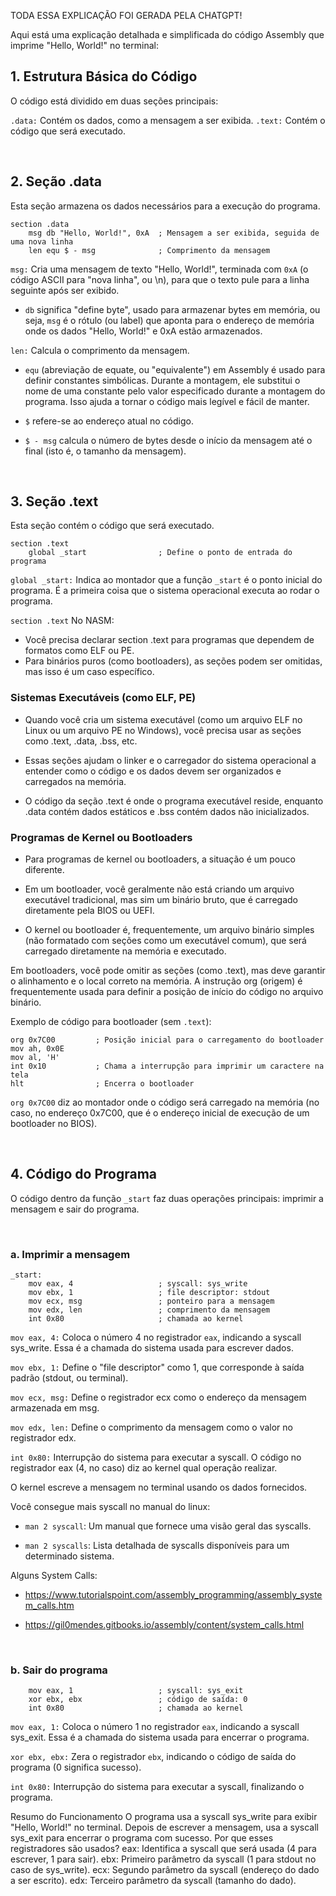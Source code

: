 TODA ESSA EXPLICAÇÃO FOI GERADA PELA CHATGPT!

Aqui está uma explicação detalhada e simplificada do código Assembly que imprime "Hello, World!" no terminal:

<h2>1. Estrutura Básica do Código</h2>
O código está dividido em duas seções principais:

`.data:` Contém os dados, como a mensagem a ser exibida.
`.text:` Contém o código que será executado.

<br/>

<h2>2. Seção .data</h2>

Esta seção armazena os dados necessários para a execução do programa.
```
section .data
    msg db "Hello, World!", 0xA  ; Mensagem a ser exibida, seguida de uma nova linha
    len equ $ - msg              ; Comprimento da mensagem
```

`msg:`
Cria uma mensagem de texto "Hello, World!", terminada com `0xA` (o código ASCII para "nova linha", ou \n), para que o texto pule para a linha seguinte após ser exibido.

- `db` significa "define byte", usado para armazenar bytes em memória, ou seja, `msg` é o rótulo (ou label) que aponta para o endereço de memória onde os dados "Hello, World!" e 0xA estão armazenados.

`len:`
Calcula o comprimento da mensagem.

- `equ`  (abreviação de equate, ou "equivalente") em Assembly é usado para definir constantes simbólicas. Durante a montagem, ele substitui o nome de uma constante pelo valor especificado durante a montagem do programa. Isso ajuda a tornar o código mais legível e fácil de manter.

- `$` refere-se ao endereço atual no código.

- `$ - msg` calcula o número de bytes desde o início da mensagem até o final (isto é, o tamanho da mensagem).

<br/>

<h2>3. Seção .text</h2>

Esta seção contém o código que será executado.
```
section .text
    global _start                ; Define o ponto de entrada do programa
```

`global _start:`
Indica ao montador que a função `_start` é o ponto inicial do programa. É a primeira coisa que o sistema operacional executa ao rodar o programa.

`section .text`
No NASM:
- Você precisa declarar section .text para programas que dependem de formatos como ELF ou PE.
- Para binários puros (como bootloaders), as seções podem ser omitidas, mas isso é um caso específico.

<h3>Sistemas Executáveis (como ELF, PE)</h3>

- Quando você cria um sistema executável (como um arquivo ELF no Linux ou um arquivo PE no Windows), você precisa usar as seções como .text, .data, .bss, etc.

- Essas seções ajudam o linker e o carregador do sistema operacional a entender como o código e os dados devem ser organizados e carregados na memória.

- O código da seção .text é onde o programa executável reside, enquanto .data contém dados estáticos e .bss contém dados não inicializados.


<h3>Programas de Kernel ou Bootloaders</h3>

- Para programas de kernel ou bootloaders, a situação é um pouco diferente.

- Em um bootloader, você geralmente não está criando um arquivo executável tradicional, mas sim um binário bruto, que é carregado diretamente pela BIOS ou UEFI.

- O kernel ou bootloader é, frequentemente, um arquivo binário simples (não formatado com seções como um executável comum), que será carregado diretamente na memória e executado.

Em bootloaders, você pode omitir as seções (como .text), mas deve garantir o alinhamento e o local correto na memória. A instrução org (origem) é frequentemente usada para definir a posição de início do código no arquivo binário.

Exemplo de código para bootloader (sem `.text`):
```
org 0x7C00         ; Posição inicial para o carregamento do bootloader
mov ah, 0x0E
mov al, 'H'
int 0x10           ; Chama a interrupção para imprimir um caractere na tela
hlt                ; Encerra o bootloader
```

`org 0x7C00` diz ao montador onde o código será carregado na memória (no caso, no endereço 0x7C00, que é o endereço inicial de execução de um bootloader no BIOS).

<br/>

<h2>4. Código do Programa</h2>

O código dentro da função `_start` faz duas operações principais: imprimir a mensagem e sair do programa.

<br/>

<h3>a. Imprimir a mensagem</h3>

```
_start:
    mov eax, 4                   ; syscall: sys_write
    mov ebx, 1                   ; file descriptor: stdout
    mov ecx, msg                 ; ponteiro para a mensagem
    mov edx, len                 ; comprimento da mensagem
    int 0x80                     ; chamada ao kernel
```

`mov eax, 4:`
Coloca o número 4 no registrador `eax`, indicando a syscall sys_write. Essa é a chamada do sistema usada para escrever dados.

`mov ebx, 1:`
Define o "file descriptor" como 1, que corresponde à saída padrão (stdout, ou terminal).

`mov ecx, msg:`
Define o registrador ecx como o endereço da mensagem armazenada em msg.

`mov edx, len:`
Define o comprimento da mensagem como o valor no registrador edx.

`int 0x80:`
Interrupção do sistema para executar a syscall. O código no registrador eax (4, no caso) diz ao kernel qual operação realizar.

O kernel escreve a mensagem no terminal usando os dados fornecidos.


Você consegue mais syscall no manual do linux:

- `man 2 syscall`: Um manual que fornece uma visão geral das syscalls.

- `man 2 syscalls`: Lista detalhada de syscalls disponíveis para um determinado sistema.


Alguns System Calls: 

- https://www.tutorialspoint.com/assembly_programming/assembly_system_calls.htm

- https://gil0mendes.gitbooks.io/assembly/content/system_calls.html

<br/>

<h3>b. Sair do programa</h3>

```
    mov eax, 1                   ; syscall: sys_exit
    xor ebx, ebx                 ; código de saída: 0
    int 0x80                     ; chamada ao kernel
```

`mov eax, 1:`
Coloca o número 1 no registrador `eax`, indicando a syscall sys_exit. Essa é a chamada do sistema usada para encerrar o programa.

`xor ebx, ebx:`
Zera o registrador `ebx`, indicando o código de saída do programa (0 significa sucesso).

`int 0x80:`
Interrupção do sistema para executar a syscall, finalizando o programa.

Resumo do Funcionamento
O programa usa a syscall sys_write para exibir "Hello, World!" no terminal.
Depois de escrever a mensagem, usa a syscall sys_exit para encerrar o programa com sucesso.
Por que esses registradores são usados?
eax: Identifica a syscall que será usada (4 para escrever, 1 para sair).
ebx: Primeiro parâmetro da syscall (1 para stdout no caso de sys_write).
ecx: Segundo parâmetro da syscall (endereço do dado a ser escrito).
edx: Terceiro parâmetro da syscall (tamanho do dado).